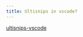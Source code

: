 ```yaml
---
title: Ultisnips in vscode?
---
```


[ultisnips-vscode](https://github.com/erietz/ultisnips-vscode)
